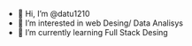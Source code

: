 - 👋 Hi, I’m @datu1210
- 👀 I’m interested in web Desing/ Data Analisys
- 🌱 I’m currently learning Full Stack Desing

<!---
datu1210/datu1210 is a ✨ special ✨ repository because its `README.md` (this file) appears on your GitHub profile.
You can click the Preview link to take a look at your changes.
--->
